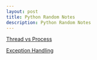 ```yaml
---
layout: post
title: Python Random Notes
description: Python Random Notes
---
```


[Thread vs Process](https://baliuzeger.github.io/sjl/blog/2022/Python_thread_process)

[Exception Handling](https://baliuzeger.github.io/sjl/blog/2022/py_exception_handle)
